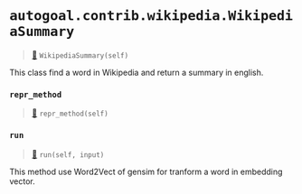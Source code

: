 # `autogoal.contrib.wikipedia.WikipediaSummary`

> [📝](https://github.com/autogal/autogoal/blob/master/autogoal/contrib/wikipedia/_base.py#L8)
> `WikipediaSummary(self)`

This class find a word in Wikipedia and return a summary in english.
    
### `repr_method`

> [📝](https://github.com/autogoal/autogoal/blob/master/autogoal/utils/__init__.py#L87)
> `repr_method(self)`

### `run`

> [📝](https://github.com/autogoal/autogoal/blob/master/autogoal/contrib/wikipedia/_base.py#L15)
> `run(self, input)`

This method use Word2Vect of gensim for tranform a word in embedding vector.
        
